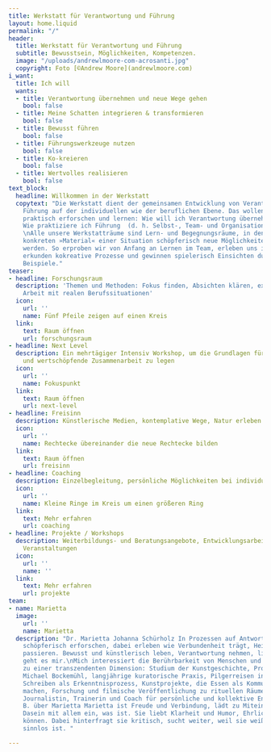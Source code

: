 ```yaml
---
title: Werkstatt für Verantwortung und Führung
layout: home.liquid
permalink: "/"
header:
  title: Werkstatt für Verantwortung und Führung
  subtitle: Bewusstsein, Möglichkeiten, Kompetenzen.
  image: "/uploads/andrewlmoore-com-acrosanti.jpg"
  copyright: Foto [©Andrew Moore](andrewlmoore.com)
i_want:
  title: Ich will
  wants:
  - title: Verantwortung übernehmen und neue Wege gehen
    bool: false
  - title: Meine Schatten integrieren & transformieren
    bool: false
  - title: Bewusst führen
    bool: false
  - title: Führungswerkzeuge nutzen
    bool: false
  - title: Ko-kreieren
    bool: false
  - title: Wertvolles realisieren
    bool: false
text_block:
  headline: Willkommen in der Werkstatt
  copytext: "Die Werkstatt dient der gemeinsamen Entwicklung von Verantwortung und
    Führung auf der individuellen wie der beruflichen Ebene. Das wollen wir miteinander
    praktisch erforschen und lernen: Wie will ich Verantwortung übernehmen und tragen?
    Wie praktiziere ich Führung  (d. h. Selbst-, Team- und Organisationsführung)?
    \nAlle unsere Werkstatträume sind Lern- und Begegnungsräume, in denen aus dem
    konkreten »Material« einer Situation schöpferisch neue Möglichkeiten entwickelt
    werden. So erproben wir von Anfang an Lernen im Team, erleben uns im Spiegel anderer,
    erkunden kokreative Prozesse und gewinnen spielerisch Einsichten durch konkrete
    Beispiele."
teaser:
- headline: Forschungsraum
  description: 'Themen und Methoden: Fokus finden, Absichten klären, experimentelle
    Arbeit mit realen Berufssituationen'
  icon:
    url: ''
    name: Fünf Pfeile zeigen auf einen Kreis
  link:
    text: Raum öffnen
    url: forschungsraum
- headline: Next Level
  description: Ein mehrtägiger Intensiv Workshop, um die Grundlagen für eine verantwortliche
    und wertschöpfende Zusammenarbeit zu legen
  icon:
    url: ''
    name: Fokuspunkt
  link:
    text: Raum öffnen
    url: next-level
- headline: Freisinn
  description: Künstlerische Medien, kontemplative Wege, Natur erleben
  icon:
    url: ''
    name: Rechtecke übereinander die neue Rechtecke bilden
  link:
    text: Raum öffnen
    url: freisinn
- headline: Coaching
  description: Einzelbegleitung, persönliche Möglichkeiten bei individuellen Herausforderungen
  icon:
    url: ''
    name: Kleine Ringe im Kreis um einen größeren Ring
  link:
    text: Mehr erfahren
    url: coaching
- headline: Projekte / Workshops
  description: Weiterbildungs- und Beratungsangebote, Entwicklungsarbeit vor Ort,
    Veranstaltungen
  icon:
    url: ''
    name: ''
  link:
    text: Mehr erfahren
    url: projekte
team:
- name: Marietta
  image:
    url: ''
    name: Marietta
  description: "Dr. Marietta Johanna Schürholz In Prozessen auf Antworten kommen,
    schöpferisch erforschen, dabei erleben wie Verbundenheit trägt, Heilung und Transformation
    passieren. Bewusst und künstlerisch leben, Verantwortung nehmen, lieben - darum
    geht es mir.\nMich interessiert die Berührbarkeit von Menschen und ihr Zugang
    zu einer transzendenten Dimension: Studium der Kunstgeschichte, Promotion bei
    Michael Bockemühl, langjährige kuratorische Praxis, Pilgerreisen in Asien, journalistisches
    Schreiben als Erkenntnisprozess, Kunstprojekte, die Essen als Kommunion erfahrbar
    machen, Forschung und filmische Veröffentlichung zu rituellen Räumen Heute überwiegend:
    Journalistin, Trainerin und Coach für persönliche und kollektive Entwicklung.\nAndreas
    B. über Marietta Marietta ist Freude und Verbindung, lädt zu Miteinander und zum
    Dasein mit allem ein, was ist. Sie liebt Klarheit und Humor, Ehrlichkeit und Scheitern
    können. Dabei hinterfragt sie kritisch, sucht weiter, weil sie weiß, dass Ausweichen
    sinnlos ist. "

---
```

